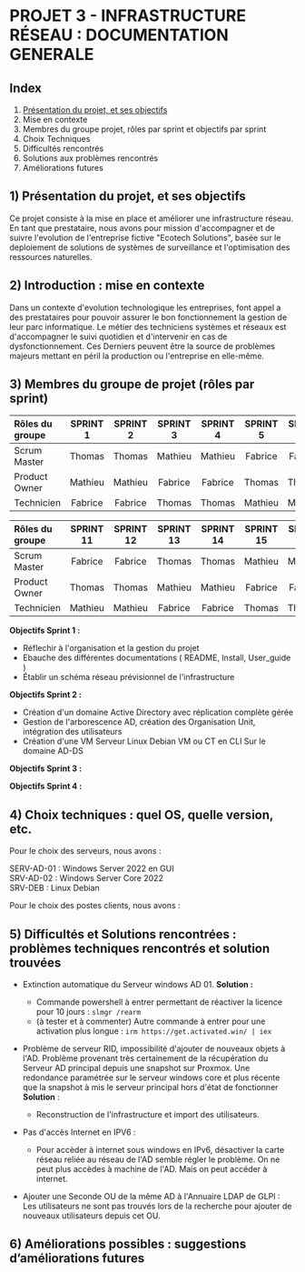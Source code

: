 
# PROJET 3 - INFRASTRUCTURE RÉSEAU : DOCUMENTATION GENERALE

## Index

1) [Présentation du projet, et ses objectifs](https://github.com/WildCodeSchool/TSSR-ANGOU-P3-G3/tree/main?tab=readme-ov-file#1-pr%C3%A9sentation-du-projet-et-ses-objectifs)
2) Mise en contexte
3) Membres du groupe projet, rôles par sprint et objectifs par sprint
4) Choix Techniques
5) Difficultés rencontrés
6) Solutions aux problèmes rencontrés
7) Améliorations futures



## 1) Présentation du projet, et ses objectifs

Ce projet consiste à la mise en place et améliorer une infrastructure réseau. En tant que prestataire, nous avons pour mission d'accompagner et de suivre l'evolution de l'entreprise fictive "Ecotech Solutions", basée sur le deploiement de solutions de systèmes de surveillance et l'optimisation des ressources naturelles. 


## 2) Introduction : mise en contexte

Dans un contexte d'evolution technologique les entreprises, font appel a des prestataires pour pouvoir assurer le bon fonctionnement la gestion de leur parc informatique. Le métier des techniciens systèmes et réseaux est d'accompagner le suivi quotidien et d'intervenir en cas de dysfonctionnement. Ces Derniers peuvent être la source de problèmes majeurs mettant en péril la production ou l'entreprise en elle-même.


## 3) Membres du groupe de projet (rôles par sprint)

| Rôles du groupe | SPRINT 1 | SPRINT 2 | SPRINT 3 | SPRINT 4 | SPRINT 5 | SPRINT 6 | SPRINT 7 | SPRINT 8 | SPRINT 9 | SPRINT 10 | 
|:--------| :------: | :-----------: | :-----------: | :--------: | :--------: | :--------: | :--------: | :--------: | :--------: | :--------: |
| Scrum Master  | Thomas | Thomas | Mathieu | Mathieu | Fabrice | Fabrice | Thomas | Thomas | Mathieu | Mathieu |
| Product Owner | Mathieu | Mathieu | Fabrice | Fabrice | Thomas | Thomas | Mathieu | Mathieu | Fabrice | Fabrice |
| Technicien    | Fabrice | Fabrice | Thomas | Thomas  | Mathieu | Mathieu | Fabrice | Fabrice | Thomas | Thomas  | 

| Rôles du groupe | SPRINT 11 | SPRINT 12 | SPRINT 13 | SPRINT 14 | SPRINT 15 | SPRINT 16 | SPRINT 17 | SPRINT 18 | SPRINT 19 | SPRINT 20 |
|:--------| :------: | :-----------: | :-----------: | :--------: | :--------: | :--------: | :--------: | :--------: | :--------: | :--------: |
| Scrum Master  | Fabrice | Fabrice | Thomas | Thomas  | Mathieu | Mathieu | Fabrice | Fabrice | Thomas | Thomas  |
| Product Owner | Thomas | Thomas | Mathieu | Mathieu | Fabrice | Fabrice | Thomas | Thomas | Mathieu | Mathieu |
| Technicien    | Mathieu | Mathieu | Fabrice | Fabrice | Thomas | Thomas | Mathieu | Mathieu | Fabrice | Fabrice |


**Objectifs Sprint 1 :** 

 - Réflechir à l'organisation et la gestion du projet
 - Ebauche des différentes documentations ( README, Install, User_guide )
 - Établir un schéma réseau prévisionnel de l'infrastructure

**Objectifs Sprint 2 :**

- Création d'un domaine Active Directory avec réplication complète gérée
- Gestion de l'arborescence AD, création des Organisation Unit, intégration des utilisateurs
- Création d'une VM Serveur Linux Debian VM ou CT en CLI Sur le domaine AD-DS
   
**Objectifs Sprint 3 :**



**Objectifs Sprint 4 :**




## 4) Choix techniques : quel OS, quelle version, etc.

Pour le choix des serveurs, nous avons : 

SERV-AD-01 : Windows Server 2022 en GUI      
SRV-AD-02 : Windows Server Core 2022   
SRV-DEB : Linux Debian 

Pour le choix des postes clients, nous avons :


## 5) Difficultés et Solutions rencontrées : problèmes techniques rencontrés et solution trouvées

- Extinction automatique du Serveur windows AD 01. __Solution :__  
  - Commande powershell à entrer permettant de réactiver la licence pour 10 jours : `slmgr /rearm`
  - (à tester et à commenter) Autre commande à entrer pour une activation plus longue : `irm https://get.activated.win/ | iex`
 
- Problème de serveur RID, impossibilité d'ajouter de nouveaux objets à l'AD. Problème provenant très certainement de la récupération du Serveur AD principal depuis une snapshot sur Proxmox. Une redondance paramétrée sur le serveur windows core et plus récente que la snapshot à mis le serveur principal hors d'état de fonctionner __Solution__ :
  - Reconstruction de l'infrastructure et import des utilisateurs.

- Pas d'accès Internet en IPV6 :
  - Pour accèder à internet sous windows en IPv6, désactiver la carte réseau reliée au réseau de l'AD semble régler le problème. On ne peut plus accèdes à machine de l'AD. Mais on peut accéder à internet.
 
- Ajouter une Seconde OU de la même AD à l'Annuaire LDAP de GLPI : Les utilisateurs ne sont pas trouvés lors de la recherche pour ajouter de nouveaux utilisateurs depuis cet OU.



 


## 6) Améliorations possibles : suggestions d’améliorations futures

